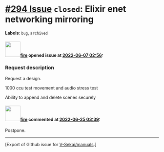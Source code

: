 # [\#294 Issue](https://github.com/V-Sekai/manuals/issues/294) `closed`: Elixir enet networking mirroring
**Labels**: `bug`, `archived`


#### <img src="https://avatars.githubusercontent.com/u/32321?u=c2e06a3d2b49a467aa907e54aa259516440267cc&v=4" width="50">[fire](https://github.com/fire) opened issue at [2022-06-07 02:56](https://github.com/V-Sekai/manuals/issues/294):

### Request description

Request a design.

1000 ccu test movement and audio stress test

Ability to append and delete scenes securely

#### <img src="https://avatars.githubusercontent.com/u/32321?u=c2e06a3d2b49a467aa907e54aa259516440267cc&v=4" width="50">[fire](https://github.com/fire) commented at [2022-06-25 03:39](https://github.com/V-Sekai/manuals/issues/294#issuecomment-1166183267):

Postpone.


-------------------------------------------------------------------------------



[Export of Github issue for [V-Sekai/manuals](https://github.com/V-Sekai/manuals).]
